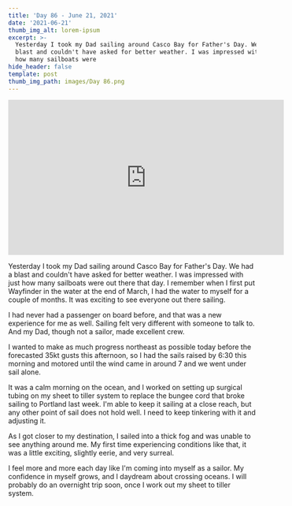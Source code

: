 ```yaml
---
title: 'Day 86 - June 21, 2021'
date: '2021-06-21'
thumb_img_alt: lorem-ipsum
excerpt: >-
  Yesterday I took my Dad sailing around Casco Bay for Father's Day. We had a
  blast and couldn't have asked for better weather. I was impressed with just
  how many sailboats were
hide_header: false
template: post
thumb_img_path: images/Day 86.png
---
```


<iframe src="https://www.facebook.com/plugins/video.php?height=315&href=https%3A%2F%2Fwww.facebook.com%2FAnchorAdventures1%2Fvideos%2F174068524695456%2F&show_text=false&width=560&t=0" width="560" height="315" style="border:none;overflow:hidden" scrolling="no" frameborder="0" allowfullscreen="true" allow="autoplay; clipboard-write; encrypted-media; picture-in-picture; web-share" allowFullScreen="true"></iframe>

Yesterday I took my Dad sailing around Casco Bay for Father's Day. We had a blast and couldn't have asked for better weather. I was impressed with just how many sailboats were out there that day. I remember when I first put Wayfinder in the water at the end of March, I had the water to myself for a couple of months. It was exciting to see everyone out there sailing.


I had never had a passenger on board before, and that was a new experience for me as well. Sailing felt very different with someone to talk to. And my Dad, though not a sailor, made excellent crew.


I wanted to make as much progress northeast as possible today before the forecasted 35kt gusts this afternoon, so I had the sails raised by 6:30 this morning and motored until the wind came in around 7 and we went under sail alone.


It was a calm morning on the ocean, and I worked on setting up surgical tubing on my sheet to tiller system to replace the bungee cord that broke sailing to Portland last week. I'm able to keep it sailing at a close reach, but any other point of sail does not hold well. I need to keep tinkering with it and adjusting it.


As I got closer to my destination, I sailed into a thick fog and was unable to see anything around me. My first time experiencing conditions like that, it was a little exciting, slightly eerie, and very surreal.


I feel more and more each day like I'm coming into myself as a sailor. My confidence in myself grows, and I daydream about crossing oceans. I will probably do an overnight trip soon, once I work out my sheet to tiller system.
